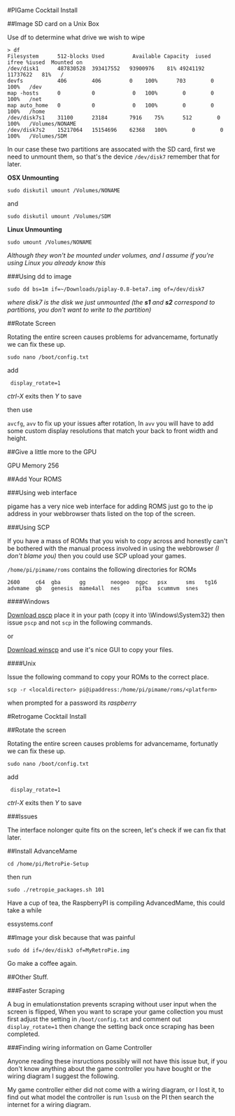 #PIGame Cocktail Install

##Image SD card on a Unix Box

Use df to determine what drive we wish to wipe

	> df
	Filesystem		512-blocks Used  		Available Capacity  iused    ifree %iused  Mounted on
	/dev/disk1  	487830528  393417552   93900976    81% 49241192 11737622   81%   /
	devfs			406        406         0   	100%      703        0  100%   /dev
	map -hosts		0          0          	0   100%        0        0  100%   /net
	map auto_home	0          0          	0   100%        0        0  100%   /home
	/dev/disk7s1	31100      23184       7916    75%      512        0  100%   /Volumes/NONAME
	/dev/disk7s2	15217064   15154696    62368   100%        0        0  100%   /Volumes/SDM
	
In our case these two partitions are assocated with the SD card, first we need to unmount them, so that's the device `/dev/disk7` remember that for later.

**OSX Unmounting**

`sudo diskutil umount /Volumes/NONAME`

and

`sudo diskutil umount /Volumes/SDM`

**Linux Unmounting**

`sudo umount /Volumes/NONAME`

_Although they won't be mounted under volumes, and I assume if you're using Linux you already know this_

###Using dd to image
	
`sudo dd bs=1m if=~/Downloads/piplay-0.8-beta7.img of=/dev/disk7`

_where disk7 is the disk we just unmounted (the __s1__ and __s2__ correspond to partitions, you don't want to write to the partition)_

##Rotate Screen

Rotating the entire screen causes problems for advancemame, fortunatly we can fix these up.

`sudo nano /boot/config.txt`

add 

` display_rotate=1`

_ctrl-X_ exits then _Y_ to save

then use

`avcfg`, `avv` to fix up your issues after rotation, In `avv` you will have to add some custom display resolutions that match your back to front width and height.

##Give a little more to the GPU

GPU Memory 256

##Add Your ROMS

###Using web interface

pigame has a very nice web interface for adding ROMS just go to the ip address in your webbrowser thats listed on the top of the screen.

###Using SCP

If you have a mass of ROMs that you wish to copy across and honestly can't be bothered with the manual process involved in using the webbrowser _(I don't blame you)_ then you could use SCP upload your games.

`/home/pi/pimame/roms` contains the following directories for ROMs

	2600     c64  gba      gg        neogeo  ngpc   psx      sms   tg16
	advmame  gb   genesis  mame4all  nes     pifba  scummvm  snes
	
####Windows

[Download pscp](http://www.chiark.greenend.org.uk/~sgtatham/putty/download.html) place it in your path (copy it into \Windows\System32) then issue `pscp` and not `scp` in the following commands.

or

[Download winscp](http://winscp.net/eng/download.php) and use it's nice GUI to copy your files.

####Unix

Issue the following command to copy your ROMs to the correct place.

`scp -r <localdirector> pi@ipaddress:/home/pi/pimame/roms/<platform>`

when prompted for a password its _raspberry_


#Retrogame Cocktail Install

##Rotate the screen

Rotating the entire screen causes problems for advancemame, fortunatly we can fix these up.

`sudo nano /boot/config.txt`

add 

` display_rotate=1`

_ctrl-X_ exits then _Y_ to save

###Issues

The interface nolonger quite fits on the screen, let's check if we can fix that later.

##Install AdvanceMame

`cd /home/pi/RetroPie-Setup` 

then run 

`sudo ./retropie_packages.sh 101` 

Have a cup of tea, the RaspberryPI is compiling AdvancedMame, this could take a while

essystems.conf

##Image your disk because that was painful

`sudo dd if=/dev/disk3 of=MyRetroPie.img`

Go make a coffee again.

##Other Stuff.

###Faster Scraping

A bug in emulationstation prevents scraping without user input when the screen is flipped, When you want to scrape your game collection you must first adjust the setting in `/boot/config.txt` and comment out `display_rotate=1` then change the setting back once scraping has been completed.

###Finding wiring information on Game Controller

Anyone reading these insructions possibly will not have this issue but, if you don't know anything about the game controller you have bought or the wiring diagram I suggest the following.

My game controller either did not come with a wiring diagram, or I lost it, to find out what model the controller is run `lsusb` on the PI then search the internet for a wiring diagram.

 
